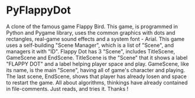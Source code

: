# PyFlappyDot

A clone of the famous game Flappy Bird. This game, is programmed in Python and Pygame library, uses the common graphics with dots and rectangles, real-game sound effects and a system font - Arial.
This game uses a self-building "Scene Manager", which is a list of "Scene", and managers it with "ID". Flappy Dot has 3 "Scene", includes TitleScene, GameScene and EndScene. TitleScene is the "Scene" that it shows a label "FLAPPY DOT" and a label helping player space and play. GameScene, like its name, is the main "Scene", having all of game's character and playing. The last scene, EndScene, shows that player has already losen and space to restart the game.
All about algorithms, thinkings have already contained in file-comments. Just reads, and tries it. Thanks !
